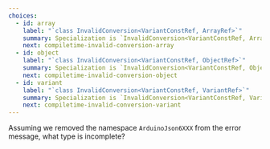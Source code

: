 ```yaml
---
choices:
  - id: array
    label: "`class InvalidConversion<VariantConstRef, ArrayRef>`"
    summary: Specialization is `InvalidConversion<VariantConstRef, ArrayRef>`
    next: compiletime-invalid-conversion-array
  - id: object
    label: "`class InvalidConversion<VariantConstRef, ObjectRef>`"
    summary: Specialization is `InvalidConversion<VariantConstRef, ObjectRef>`
    next: compiletime-invalid-conversion-object
  - id: variant
    label: "`class InvalidConversion<VariantConstRef, VariantRef>`"
    summary: Specialization is `InvalidConversion<VariantConstRef, VariantRef>`
    next: compiletime-invalid-conversion-variant
---
```


Assuming we removed the namespace `ArduinoJson6XXX` from the error message, what type is incomplete?
